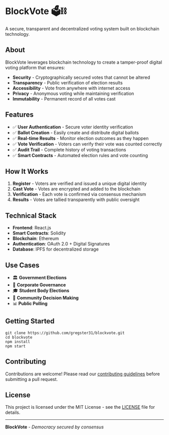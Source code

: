 # BlockVote 🗳️⛓️

A secure, transparent and decentralized voting system built on blockchain technology.

## About

BlockVote leverages blockchain technology to create a tamper-proof digital voting platform that ensures:

- **Security** - Cryptographically secured votes that cannot be altered
- **Transparency** - Public verification of election results
- **Accessibility** - Vote from anywhere with internet access
- **Privacy** - Anonymous voting while maintaining verification
- **Immutability** - Permanent record of all votes cast

## Features

- ✅ **User Authentication** - Secure voter identity verification
- ✅ **Ballot Creation** - Easily create and distribute digital ballots
- ✅ **Real-time Results** - Monitor election outcomes as they happen
- ✅ **Vote Verification** - Voters can verify their vote was counted correctly
- ✅ **Audit Trail** - Complete history of voting transactions
- ✅ **Smart Contracts** - Automated election rules and vote counting

## How It Works

1. **Register** - Voters are verified and issued a unique digital identity
2. **Cast Vote** - Votes are encrypted and added to the blockchain
3. **Verification** - Each vote is confirmed via consensus mechanism
4. **Results** - Votes are tallied transparently with public oversight

## Technical Stack

- **Frontend**: React.js
- **Smart Contracts**: Solidity
- **Blockchain**: Ethereum
- **Authentication**: OAuth 2.0 + Digital Signatures
- **Database**: IPFS for decentralized storage

## Use Cases

- 🏛️ **Government Elections**
- 🏢 **Corporate Governance**
- 🎓 **Student Body Elections**
- 🔄 **Community Decision Making**
- 📊 **Public Polling**

## Getting Started

```
git clone https://github.com/gregster31/blockvote.git
cd blockvote
npm install
npm start
```

## Contributing

Contributions are welcome! Please read our [contributing guidelines](CONTRIBUTING.md) before submitting a pull request.

## License

This project is licensed under the MIT License - see the [LICENSE](LICENSE) file for details.

---

**BlockVote** - *Democracy secured by consensus*
